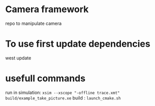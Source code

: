 # Camera framework
repo to manipulate camera

# To use first update dependencies
west update

# usefull commands
run in simulation: 
```xsim --xscope "-offline trace.xmt" build/example_take_picture.xe```
build : ```launch_cmake.sh```
